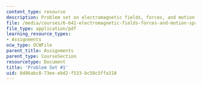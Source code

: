 ```yaml
---
content_type: resource
description: Problem set on electromagnetic fields, forces, and motion.
file: /media/courses/6-641-electromagnetic-fields-forces-and-motion-spring-2009/8d86abc873eeebd2f533bc58c5ffa318_MIT6_641s09_pset01.pdf
file_type: application/pdf
learning_resource_types:
- Assignments
ocw_type: OCWFile
parent_title: Assignments
parent_type: CourseSection
resourcetype: Document
title: 'Problem Set #1'
uid: 8d86abc8-73ee-ebd2-f533-bc58c5ffa318
---
```

